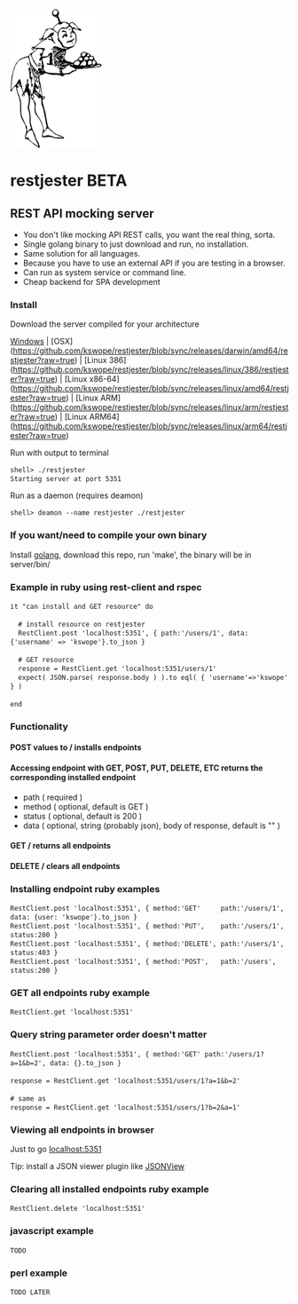 

<img height="250" src="https://github.com/kswope/restjester/blob/master/assets/jester.png" />

# restjester BETA

## REST API mocking server


* You don't like mocking API REST calls, you want the real thing, sorta.
* Single golang binary to just download and run, no installation.
* Same solution for all languages.
* Because you have to use an external API if you are testing in a browser.
* Can run as system service or command line.
* Cheap backend for SPA development


### Install

Download the server compiled for your architecture

[Windows](https://github.com/kswope/restjester/blob/sync/releases/windows/amd64/restjester?raw=true)
|
[OSX]    (https://github.com/kswope/restjester/blob/sync/releases/darwin/amd64/restjester?raw=true)
|
[Linux 386]  (https://github.com/kswope/restjester/blob/sync/releases/linux/386/restjester?raw=true)
|
[Linux x86-64]  (https://github.com/kswope/restjester/blob/sync/releases/linux/amd64/restjester?raw=true)
|
[Linux ARM]    (https://github.com/kswope/restjester/blob/sync/releases/linux/arm/restjester?raw=true)
|
[Linux ARM64]  (https://github.com/kswope/restjester/blob/sync/releases/linux/arm64/restjester?raw=true)



Run with output to terminal
```
shell> ./restjester
Starting server at port 5351
```

Run as a daemon (requires deamon)
```
shell> deamon --name restjester ./restjester
```

### If you want/need to compile your own binary 

Install [golang](https://golang.org/), download this repo, run 'make', the binary will be in server/bin/


### Example in ruby using rest-client and rspec

```
it "can install and GET resource" do

  # install resource on restjester
  RestClient.post 'localhost:5351', { path:'/users/1', data: {'username' => 'kswope'}.to_json }

  # GET resource
  response = RestClient.get 'localhost:5351/users/1' 
  expect( JSON.parse( response.body ) ).to eql( { 'username'=>'kswope' } )

end
```

### Functionality

#### POST values to / installs endpoints

#### Accessing endpoint with GET, POST, PUT, DELETE, ETC returns the corresponding installed endpoint

* path ( required )
* method ( optional, default is GET )
* status ( optional, default is 200 )
* data ( optional, string (probably json), body of response, default is "" )

#### GET / returns all endpoints

#### DELETE / clears all endpoints







### Installing endpoint ruby examples
```
RestClient.post 'localhost:5351', { method:'GET'     path:'/users/1', data: {user: 'kswope'}.to_json }
RestClient.post 'localhost:5351', { method:'PUT',    path:'/users/1', status:200 }
RestClient.post 'localhost:5351', { method:'DELETE', path:'/users/1', status:403 }
RestClient.post 'localhost:5351', { method:'POST',   path:'/users',   status:200 }
```




### GET all endpoints ruby example
```
RestClient.get 'localhost:5351'
```

### Query string parameter order doesn't matter
```
RestClient.post 'localhost:5351', { method:'GET' path:'/users/1?a=1&b=2', data: {}.to_json }

response = RestClient.get 'localhost:5351/users/1?a=1&b=2' 

# same as
response = RestClient.get 'localhost:5351/users/1?b=2&a=1' 
```


### Viewing all endpoints in browser

Just to go [localhost:5351](http://localhost:5351)

Tip: install a JSON viewer plugin like [JSONView](https://chrome.google.com/webstore/detail/jsonview/chklaanhfefbnpoihckbnefhakgolnmc)

### Clearing all installed endpoints ruby example
```
RestClient.delete 'localhost:5351'
```

### javascript example
```
TODO
```

### perl example
```
TODO LATER
```

